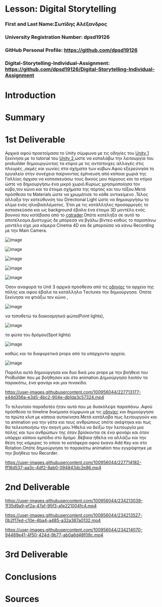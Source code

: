 # Lesson: Digital Storytelling

### First and Last Name:Σωτίδης Αλέξανδρος
### University Registration Number: dpsd19126
### GitHub Personal Profile: https://github.com/dpsd19126
### Digital-Storytelling-Individual-Assignment: https://github.com/dpsd19126/Digital-Storytelling-Individual-Assignment

# Introduction



# Summary


# 1st Deliverable
Αρχικά αφού προετοίμασα το Unity σύμφωνα με τις οδηγίες του [Unity 1](https://learn.unity.com/project/unit-1-getting-started?uv=2019.4&courseId=5ee00851edbc2a0022274f75) ξεκίνησα με το  tutorial του [Unity 2](https://learn.unity.com/project/unit-2-realtime-previsualization?uv=2019.4&courseId=5ee00851edbc2a0022274f75),ώστε να καταλάβω την λειτουργία του probuilder δημιουργώντας τα κτίρια  με τις αντίστοιχες αλλαγές στις πλευρές ,ακμές  και γωνίες στα σχήματα των κύβων.Αφού εξερεύνησα το εργαλείο στην συνέχεια παίρνοντας έμπνευση από κάποια χωριά της Γαλλίας άρχισα να κατασκευάσω τους δικούς μου πύργους και τα κτίρια ώστε να δημιουργήσω ένα μικρό χωριό.Κυρίως χρησιμοποίησα τον κύβο,τον κώνο και τα έτοιμα σχήματα της πόρτας και του τόξου.Μετά πρόσθεσα τα Μaterials ώστε να χρωμάτισε το κάθε αντικείμενο .Τέλος άλλαξα την κατεύθυνση του Directional Light ώστε να δημιουργήσω το κλίμα ενός ηλιοβασιλέματος. Έτσι με τις κατάλληλες προσαρμογές το κατασκεύασα και ως background έβαλα ένα έτοιμο 3D μοντέλο ενός βουνού που κατέβασα από το [cgtrader](https://www.cgtrader.com).Οπότε κατέληξα σε αυτό το αποτέλεσμα.Δυστυχώς δε μπόρεσα να βγάλω βίντεο καθώς το παραπάνω μοντέλο είχε μια κάμερα Cinema 4D και δε μπορούσα να κάνω Recording με την Μain Camera.



![image](https://user-images.githubusercontent.com/100956044/227633642-ac7724da-e61e-45ec-938e-13815a854a2d.png)








![image](https://user-images.githubusercontent.com/100956044/227633882-c0db8d01-19d1-4164-8c24-20c181101c94.png)






![image](https://user-images.githubusercontent.com/100956044/227646083-51b3981c-3c33-4f25-8c11-426ccf75b7b7.png)










![image](https://user-images.githubusercontent.com/100956044/227651345-747d7f50-d7f1-469a-9442-63f256bbc2ac.png)








![image](https://user-images.githubusercontent.com/100956044/227651572-7448dd43-69d3-4e28-937e-af87f9ea15ac.png)




Όσον αναφορά τo Unit 3 αρχικά πρόσθεσα από τις [οδηγίες](https://learn.unity.com/project/unit-3-environment-modeling-set-dressing-in-unity?uv=2019.4&courseId=5ee00851edbc2a0022274f75) τα αρχεία της πόλης και αφού έβαλα τα κατάλληλα Τectures την δημιούργησα. Οπότε ξεκίνησα να φτιάξω τον κώνο ,


![image](https://user-images.githubusercontent.com/100956044/227712932-943eecf8-9e9d-490e-9502-0a0b4e8751c5.png)




να τοποθετώ τα διακοσμητικά φώτα(Point lights),


![image](https://user-images.githubusercontent.com/100956044/227713016-d9068136-2a62-41cb-8975-9d3d9e0f4b63.png)



τα φώτα του δρόμου(Spot lights) 



![image](https://user-images.githubusercontent.com/100956044/227713062-03940722-5667-4523-ad90-c1d8a733a279.png)




καθώς και τα διαφορετικά props από τα υπάρχοντα αρχεία.





![image](https://user-images.githubusercontent.com/100956044/227713142-06847cdd-0a52-4cae-be03-23f010da5cd0.png)








Παρόλα αυτά δημιούργησα και δυο δικά μου props με την βοήθεια του ProBuilder  που με βοήθησαν και στο animation.Δημιούργησα λοιπόν τα παρακάτω, ένα φανάρι και μια πινακίδα.



https://user-images.githubusercontent.com/100956044/227713177-e44d356a-e3d5-4bc2-904e-db1da3c57324.mp4










Το τελευταίο παραδοτέο ήταν αυτό που με δυσκόλεψε παραπάνω .Αφού πρόσθεσα το timeline δοκίμασα σύμφωνα με τις [οδηγίες](https://learn.unity.com/project/unit-4-creating-an-animatic-a-preliminary-version-of-an-animation?uv=2019.4&courseId=5ee00851edbc2a0022274f75) και δημιούργησα τα πρώτα κλιπ με κάποια αυτοκίνητα.Μετά κατάλαβα πως λειτουργούν και τα animation για την γάτα και τους ανθρώπους οπότε σκέφτηκα και πως θα τελειοποιήσω την σκηνή μου.Ήθελα να δείξω την λειτουργία μια πόλης και των ανθρώπων της όταν βρίσκονται σε ένα φανάρι και όταν υπάρχει κάποιο εμπόδιο στο δρόμο .Βέβαια ήθελα να αλλάζω και την θέση της κάμερας το οποίο το κατάφερα αφού έκανα Add Key και στο Rotation.Οπότε δημιούργησα το παρακάτω animation που εγγράφτηκε με την βοήθεια του Recorder.






https://user-images.githubusercontent.com/100956044/227714182-ff18d537-aa3c-4df2-8ab0-094843dc2e86.mp4






# 2nd Deliverable







https://user-images.githubusercontent.com/100956044/234213039-1f35d9a9-ef2a-47af-95f3-a1e221004fc4.mp4







https://user-images.githubusercontent.com/100956044/234213527-0b2f17ed-c10e-4ba4-a485-a32a387a0132.mp4












https://user-images.githubusercontent.com/100956044/234214070-94489e41-4f50-424d-9b77-ab0a6d48f09c.mp4





# 3rd Deliverable 


# Conclusions


# Sources
